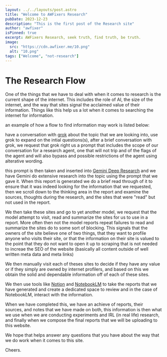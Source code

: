 ```yaml
---
layout: ../../layouts/post.astro
title: "Welcome to AWFixers Research"
pubDate: 2023-12-23
description: "This is the first post of the Research site"
author: "awfixer"
isPinned: true
excerpt: AWFixers Research, seek truth, find truth, be truth.
image:
  src: "https://cdn.awfixer.me/10.png"
  alt: "10.png"
tags: ["Welcome", "not-research"]
---
```


# The Research Flow

One of the things that we have to deal with when it comes to research is the current shape of the internet. This includes the role of AI, the size of the internet, and the way that sites signal the acclaimed value of their information. Things like this help us a lot when it comes to searching the internet for information.

an example of how a flow to find information may work is listed below:

have a conversation with [grok](https://grok.com) about the topic that we are looking into, use grok to expand on the intial questions(s), after a brief conversation with grok, we request that grok right us a prompt that includes the scope of our conversation for a research agent, one that will not trip and of the flags of the agent and will also bypass and possible restrictions of the agent using alterative wording.

this prompt is then taken and inserted into [Gemini Deep Research](https://gemini.google/overview/deep-research/) and we have Gemini do extensive research into the topic using the prompt that we gave it. When this report is generated we do a brief read through of it to ensure that it was indeed looking for the information that we requested, then we scroll down to the thinking area in the report and examine the sources, thoughts during the research, and the sites that were "read" but not used in the report.

We then take these sites and go to yet another model, we request that the model attempt to visit, read and summarize the sites for us to use in a report. More often then not the model reports repeat failures to read and summarize the sites do to some sort of blocking. This signals that the owners of the site believe one of two things, that they want to profile anyone who visits their site, or that the information on their site is valued to the point that they do not want to open it up to scraping that is not needed to increae the SEO of the website (basically all content outside of well written meta data and meta links)

We then manually visit each of theses sites to decide if they have any value or if they simply are owned by internet profilers, and based on this we obtain the solid and dependable information off of each of these sites.

We then use tools like [Notion](https://notion.so) and [NotebookLM](https://notebooklm.google) to take the reports that we have generated and create a dedicated space to review and in the case of NotebookLM, interact with the information.

When we have completed this, we have an achieve of reports, their sources, and notes that we have made on both, this information is then what we use when we are conducting experiments and IRL (in real life) research, and finally when we compose the final reports that we will be uploading to this website.

We hope that helps answer any questions that you have about the way that we do work when it comes to this site.

Cheers.
